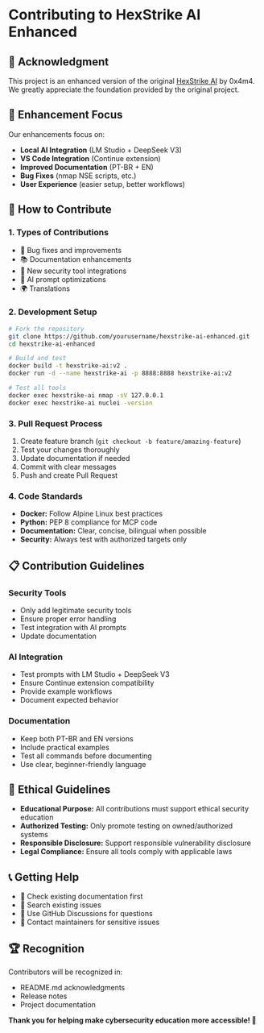 # Contributing to HexStrike AI Enhanced

## 🙏 **Acknowledgment**

This project is an enhanced version of the original [HexStrike AI](https://github.com/0x4m4/hexstrike-ai) by 0x4m4. We greatly appreciate the foundation provided by the original project.

## 🎯 **Enhancement Focus**

Our enhancements focus on:
- **Local AI Integration** (LM Studio + DeepSeek V3)
- **VS Code Integration** (Continue extension)
- **Improved Documentation** (PT-BR + EN)
- **Bug Fixes** (nmap NSE scripts, etc.)
- **User Experience** (easier setup, better workflows)

## 🤝 **How to Contribute**

### **1. Types of Contributions**
- 🐛 Bug fixes and improvements
- 📚 Documentation enhancements
- 🔧 New security tool integrations
- 🤖 AI prompt optimizations
- 🌍 Translations

### **2. Development Setup**
```bash
# Fork the repository
git clone https://github.com/yourusername/hexstrike-ai-enhanced.git
cd hexstrike-ai-enhanced

# Build and test
docker build -t hexstrike-ai:v2 .
docker run -d --name hexstrike-ai -p 8888:8888 hexstrike-ai:v2

# Test all tools
docker exec hexstrike-ai nmap -sV 127.0.0.1
docker exec hexstrike-ai nuclei -version
```

### **3. Pull Request Process**
1. Create feature branch (`git checkout -b feature/amazing-feature`)
2. Test your changes thoroughly
3. Update documentation if needed
4. Commit with clear messages
5. Push and create Pull Request

### **4. Code Standards**
- **Docker:** Follow Alpine Linux best practices
- **Python:** PEP 8 compliance for MCP code
- **Documentation:** Clear, concise, bilingual when possible
- **Security:** Always test with authorized targets only

## 📋 **Contribution Guidelines**

### **Security Tools**
- Only add legitimate security tools
- Ensure proper error handling
- Test integration with AI prompts
- Update documentation

### **AI Integration**
- Test prompts with LM Studio + DeepSeek V3
- Ensure Continue extension compatibility
- Provide example workflows
- Document expected behavior

### **Documentation**
- Keep both PT-BR and EN versions
- Include practical examples
- Test all commands before documenting
- Use clear, beginner-friendly language

## 🔐 **Ethical Guidelines**

- **Educational Purpose:** All contributions must support ethical security education
- **Authorized Testing:** Only promote testing on owned/authorized systems
- **Responsible Disclosure:** Support responsible vulnerability disclosure
- **Legal Compliance:** Ensure all tools comply with applicable laws

## 📞 **Getting Help**

- 📖 Check existing documentation first
- 🐛 Search existing issues
- 💬 Use GitHub Discussions for questions
- 📧 Contact maintainers for sensitive issues

## 🏆 **Recognition**

Contributors will be recognized in:
- README.md acknowledgments
- Release notes
- Project documentation

**Thank you for helping make cybersecurity education more accessible! 🚀**